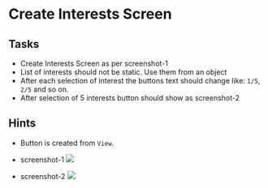 
# Create Interests Screen

## Tasks
- Create Interests Screen as per screenshot-1
- List of interests should not be static. Use them from an object
- After each selection of interest the buttons text should change like: `1/5`, `2/5` and so on.
- After selection of 5 interests button should show as screenshot-2


## Hints
- Button is created from `View`.


- screenshot-1
![](https://firebasestorage.googleapis.com/v0/b/mymasai-school.appspot.com/o/react-native-v3%2FInterests_screen.JPEG?alt=media&token=fa10edc2-9930-4324-9a8a-3faa333ab062)

- screenshot-2
![](https://firebasestorage.googleapis.com/v0/b/mymasai-school.appspot.com/o/react-native-v3%2Fbutton_of_interests_screen.JPEG?alt=media&token=b69c83af-3d58-4b86-a618-dab94f62d361)


